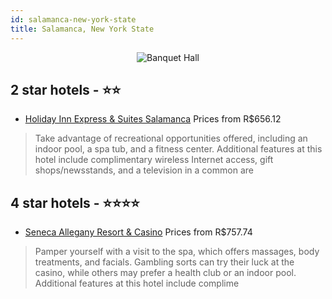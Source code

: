 ```yaml
---
id: salamanca-new-york-state
title: Salamanca, New York State
---
```


<center><img src="https://i.travelapi.com/hotels/3000000/2240000/2238900/2238839/21f060d8_z.jpg" alt="Banquet Hall" /></center>


##  2 star hotels - ⭐️⭐️

-    [Holiday Inn Express & Suites Salamanca](https://us.hurb.com/hotels/salamanca/holiday-inn-express-suites-salamanca-JNP-JP086513?cmp=18055) Prices from R$656.12
   > Take advantage of recreational opportunities offered, including an indoor pool, a spa tub, and a fitness center. Additional features at this hotel include complimentary wireless Internet access, gift shops/newsstands, and a television in a common are

##  4 star hotels - ⭐️⭐️⭐️⭐️

-    [Seneca Allegany Resort & Casino](https://us.hurb.com/hotels/salamanca/seneca-allegany-resort-casino-JNP-JP759518?cmp=18055) Prices from R$757.74
   > Pamper yourself with a visit to the spa, which offers massages, body treatments, and facials. Gambling sorts can try their luck at the casino, while others may prefer a health club or an indoor pool. Additional features at this hotel include complime
